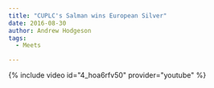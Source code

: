 ```yaml
---
title: "CUPLC's Salman wins European Silver"
date: 2016-08-30
author: Andrew Hodgeson
tags:
  - Meets

---
```



{% include video id="4_hoa6rfv50" provider="youtube" %}
